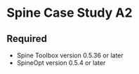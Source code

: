 # Spine Case Study A2

## Required

* Spine Toolbox version 0.5.36 or later
* SpineOpt version 0.5.4 or later
